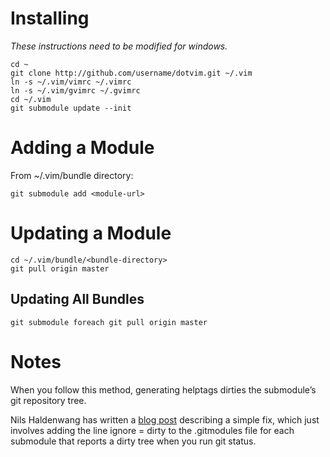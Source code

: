 # Installing
_These instructions need to be modified for windows._

```
cd ~
git clone http://github.com/username/dotvim.git ~/.vim
ln -s ~/.vim/vimrc ~/.vimrc
ln -s ~/.vim/gvimrc ~/.gvimrc
cd ~/.vim
git submodule update --init
```

# Adding a Module
From ~/.vim/bundle directory:
```
git submodule add <module-url>
```

# Updating a Module
```
cd ~/.vim/bundle/<bundle-directory>
git pull origin master
```

## Updating All Bundles
```
git submodule foreach git pull origin master
```

# Notes
When you follow this method, generating helptags dirties the submodule’s git repository tree.

Nils Haldenwang has written a
[blog post](http://www.nils-haldenwang.de/frameworks-and-tools/git/how-to-ignore-changes-in-git-submodules)
 describing a simple fix, which just involves adding the line ignore = dirty to the
 .gitmodules file for each submodule that reports a dirty tree when you run git status.
